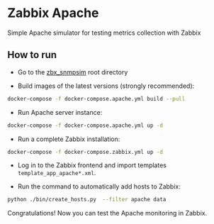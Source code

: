 # Zabbix Apache

Simple Apache simulator for testing metrics collection with Zabbix

## How to run

- Go to the [zbx_snmpsim](https://github.com/v-zhuravlev/zbx_snmpsim) root directory

- Build images of the latest versions (strongly recommended):

```bash
docker-compose -f docker-compose.apache.yml build --pull
```

- Run Apache server instance:

```bash
docker-compose -f docker-compose.apache.yml up -d
```

- Run a complete Zabbix installation:

```bash
docker-compose -f docker-compose.zabbix.yml up -d
```

- Log in to the Zabbix frontend and import templates `template_app_apache*.xml`.

- Run the command to automatically add hosts to Zabbix:

```bash
python ./bin/create_hosts.py  --filter apache data
```

Congratulations! Now you can test the Apache monitoring in Zabbix.
